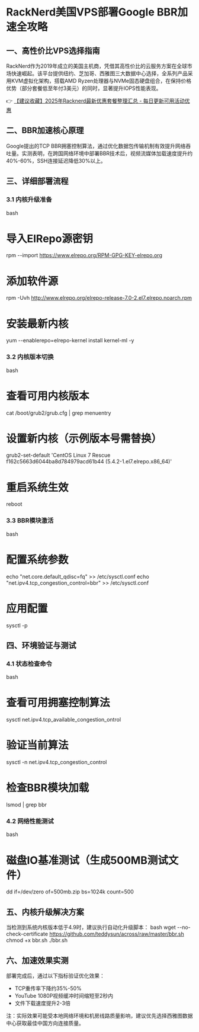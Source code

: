 # RackNerd美国VPS部署Google BBR加速全攻略

## 一、高性价比VPS选择指南
RackNerd作为2019年成立的美国主机商，凭借其高性价比的云服务方案在全球市场快速崛起。该平台提供纽约、芝加哥、西雅图三大数据中心选择，全系列产品采用KVM虚拟化架构，搭载AMD Ryzen处理器与NVMe固态硬盘组合，在保持价格优势（部分套餐低至年付3美元）的同时，显著提升IOPS性能表现。

👉 [【建议收藏】2025年Racknerd最新优惠套餐整理汇总 - 每日更新可用活动优惠](https://bit.ly/Rack_Nerd)

## 二、BBR加速核心原理
Google提出的TCP BBR拥塞控制算法，通过优化数据包传输机制有效提升网络吞吐量。实测表明，在跨国网络环境中部署BBR技术后，视频流媒体加载速度提升约40%-60%，SSH连接延迟降低30%以上。

## 三、详细部署流程

### 3.1 内核升级准备
bash
# 导入ElRepo源密钥
rpm --import https://www.elrepo.org/RPM-GPG-KEY-elrepo.org
# 添加软件源
rpm -Uvh http://www.elrepo.org/elrepo-release-7.0-2.el7.elrepo.noarch.rpm
# 安装最新内核
yum --enablerepo=elrepo-kernel install kernel-ml -y

### 3.2 内核版本切换
bash
# 查看可用内核版本
cat /boot/grub2/grub.cfg | grep menuentry
# 设置新内核（示例版本号需替换）
grub2-set-default 'CentOS Linux 7 Rescue f162c5663d6044ba8d784979acd61b44 (5.4.2-1.el7.elrepo.x86_64)'
# 重启系统生效
reboot

### 3.3 BBR模块激活
bash
# 配置系统参数
echo "net.core.default_qdisc=fq" >> /etc/sysctl.conf
echo "net.ipv4.tcp_congestion_control=bbr" >> /etc/sysctl.conf
# 应用配置
sysctl -p

## 四、环境验证与测试

### 4.1 状态检查命令
bash
# 查看可用拥塞控制算法
sysctl net.ipv4.tcp_available_congestion_ontrol
# 验证当前算法
sysctl -n net.ipv4.tcp_congestion_control
# 检查BBR模块加载
lsmod | grep bbr

### 4.2 网络性能测试
bash
# 磁盘IO基准测试（生成500MB测试文件）
dd if=/dev/zero of=500mb.zip bs=1024k count=500

## 五、内核升级解决方案
当检测到系统内核版本低于4.9时，建议执行自动化升级脚本：
bash
wget --no-check-certificate https://github.com/teddysun/across/raw/master/bbr.sh
chmod +x bbr.sh
./bbr.sh

## 六、加速效果实测
部署完成后，通过以下指标验证优化效果：
- TCP重传率下降约35%-50%
- YouTube 1080P视频缓冲时间缩短至2秒内
- 文件下载速度提升2-3倍

注：实际效果可能受本地网络环境和机房线路质量影响，建议优先选择西雅图数据中心获取最佳中国方向连接质量。